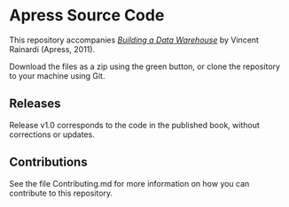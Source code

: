 # Apress Source Code

This repository accompanies [*Building a Data Warehouse*](http://www.apress.com/9781430242994) by Vincent Rainardi (Apress, 2011).

[comment]: #cover

Download the files as a zip using the green button, or clone the repository to your machine using Git.

## Releases

Release v1.0 corresponds to the code in the published book, without corrections or updates.

## Contributions

See the file Contributing.md for more information on how you can contribute to this repository.
